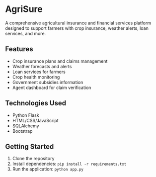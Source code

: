 # AgriSure

A comprehensive agricultural insurance and financial services platform designed to support farmers with crop insurance, weather alerts, loan services, and more.

## Features

- Crop insurance plans and claims management
- Weather forecasts and alerts
- Loan services for farmers
- Crop health monitoring
- Government subsidies information
- Agent dashboard for claim verification

## Technologies Used

- Python Flask
- HTML/CSS/JavaScript
- SQLAlchemy
- Bootstrap

## Getting Started

1. Clone the repository
2. Install dependencies: `pip install -r requirements.txt`
3. Run the application: `python app.py`
